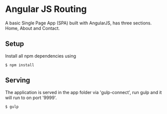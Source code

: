 # Angular JS Routing

A basic Single Page App (SPA) built with AngularJS, has three sections. Home, About and Contact.

## Setup

Install all npm dependencies using

    $ npm install

## Serving

The application is served in the app folder via 'gulp-connect', run gulp and it will run to on port '9999'.

    $ gulp

